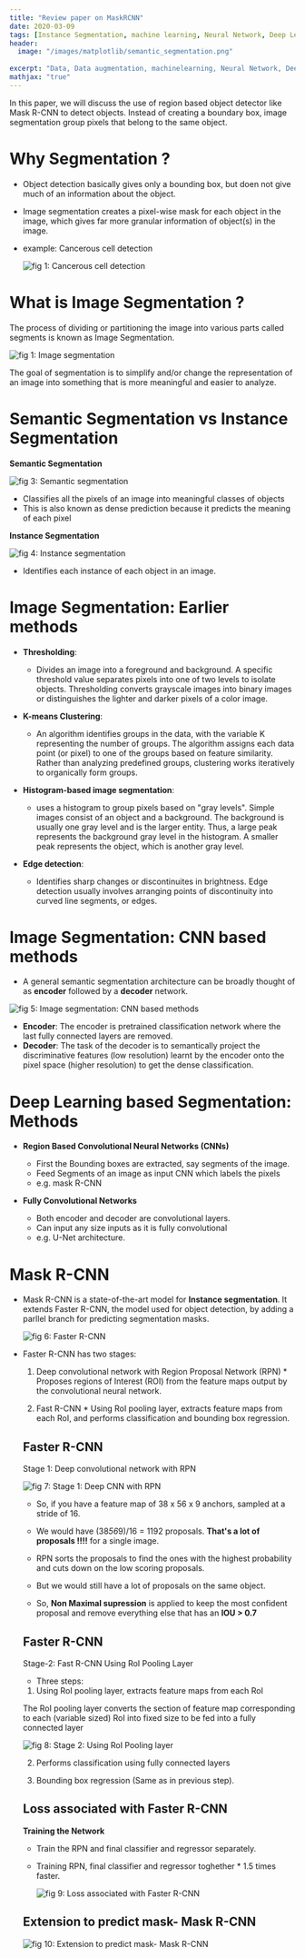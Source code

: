 ```yaml
---
title: "Review paper on MaskRCNN"
date: 2020-03-09
tags: [Instance Segmentation, machine learning, Neural Network, Deep Learning]
header:
  image: "/images/matplotlib/semantic_segmentation.png"
 
excerpt: "Data, Data augmentation, machinelearning, Neural Network, Deep Learning"
mathjax: "true"
---
```


In this paper, we will discuss the use of region based object detector like Mask R-CNN to detect objects. Instead of creating a boundary box, image segmentation group pixels that belong to the same object. 

# Why Segmentation ?

* Object detection basically gives only a bounding box, but doen not give much of an information about the object.

* Image segmentation creates a pixel-wise mask for each object in the image, which gives far more granular information of object(s) in the image.

* example: Cancerous cell detection

    <img src="{{ site.url }}{{ site.baseurl }}/images/matplotlib/cell_seg.gif" alt="fig 1: Cancerous cell detection ">

# What is Image Segmentation ?

The process of dividing or partitioning the image into various parts called segments is known as Image Segmentation.

   <img src="{{ site.url }}{{ site.baseurl }}/images/matplotlib/BB_imgseg.png" alt="fig 1: Image segmentation ">

The goal of segmentation is to simplify and/or change the representation of an image into something that is more meaningful and easier to analyze.

# Semantic Segmentation vs Instance Segmentation

   

**Semantic Segmentation**

   <img src="{{ site.url }}{{ site.baseurl }}/images/matplotlib/sem.png" alt="fig 3: Semantic segmentation">

   * Classifies all the pixels of an image into meaningful classes of objects
   * This is also known as dense prediction because it predicts the meaning of each pixel

**Instance Segmentation**

   <img src="{{ site.url }}{{ site.baseurl }}/images/matplotlib/instance_seg.png" alt="fig 4: Instance segmentation">

   * Identifies each instance of each object in an image.
   
# Image Segmentation: Earlier methods

* **Thresholding**:

  * Divides an image into a foreground and background. A specific threshold value separates pixels into one of two levels to isolate objects. Thresholding converts grayscale images into binary images or distinguishes the lighter and darker pixels of a color image.
    
* **K-means Clustering**:

  * An algorithm identifies groups in the data, with the variable K representing the number of groups. The algorithm assigns each data point (or pixel) to one of the groups based on feature similarity. Rather than analyzing predefined groups, clustering works iteratively to organically form groups.

* **Histogram-based image segmentation**:

  * uses a histogram to group pixels based on "gray levels". Simple images consist of an object and a background. The background is usually one gray level and is the larger entity.
      Thus, a large peak represents the background gray level in the histogram. A smaller peak represents the object, which is another gray level.

* **Edge detection**:

  * Identifies sharp changes or discontinuites in brightness. Edge detection usually involves arranging points of discontinuity into curved line segments, or edges.
    
# Image Segmentation: CNN based methods

  * A general semantic segmentation architecture can be broadly thought of as **encoder** followed by a **decoder** network.
  
   <img src="{{ site.url }}{{ site.baseurl }}/images/matplotlib/cnn_seg.png" alt="fig 5: Image segmentation: CNN based methods">
        
  * **Encoder**: The encoder is pretrained classification network where the last fully connected layers are removed.
  * **Decoder**: The task of the decoder is to semantically project the discriminative features (low resolution) learnt by the encoder onto the pixel space (higher resolution) to get the dense classification.
        
# Deep Learning based Segmentation: Methods
    
   * **Region Based Convolutional Neural Networks (CNNs)**
    
        * First the Bounding boxes are extracted, say segments of the image.
        * Feed Segments of an image as input CNN which labels the pixels
        * e.g. mask R-CNN
    
   * **Fully Convolutional Networks**
    
        * Both encoder and decoder are convolutional layers.
        * Can input any size inputs as it is fully convolutional
        * e.g. U-Net architecture.
        
        
# Mask R-CNN

* Mask R-CNN is a state-of-the-art model for **Instance segmentation**. It extends Faster R-CNN, the model used for object detection, by adding a parllel branch for predicting segmentation masks.
       
     <img src="{{ site.url }}{{ site.baseurl }}/images/matplotlib/faster_rcnn.png" alt="fig 6: Faster R-CNN">
    
* Faster R-CNN has two stages:
   1. Deep convolutional network with Region Proposal Network (RPN)
            * Proposes regions of Interest (ROI) from the feature maps output by the convolutional neural network.
        
   2. Fast R-CNN
            * Using RoI pooling layer, extracts feature maps from each RoI, and performs classification and bounding box regression.
            
   ## Faster R-CNN
   Stage 1: Deep convolutional network with RPN
          
   <img src="{{ site.url }}{{ site.baseurl }}/images/matplotlib/stage_1_rpn.png" alt="fig 7: Stage 1: Deep CNN with RPN">
          
   * So, if you have a feature map of 38 x 56 x 9 anchors, sampled at a stride of 16.
                 
  * We would have (38*56*9)/16 = 1192 proposals. **That's a lot of proposals !!!!** for a single image.
                 
  * RPN sorts the proposals to find the ones with the highest probability and cuts down on the low scoring proposals.
                 
  * But we would still have a lot of proposals on the same object.
                 
  * So, **Non Maximal supression** is applied to keep the most confident proposal and remove everything else that has an **IOU > 0.7**
      
   ## Faster R-CNN
   Stage-2: Fast R-CNN Using RoI Pooling Layer
          
   * Three steps:
   1. Using RoI pooling layer, extracts feature maps from each RoI
                        
   The RoI pooling layer converts the section of feature map corresponding to each (variable sized) RoI into fixed size to be fed into a fully connected layer
                        
   <img src="{{ site.url }}{{ site.baseurl }}/images/matplotlib/RoI_mask.png" alt="fig 8: Stage 2: Using RoI Pooling layer">

   2. Performs classification using fully connected layers
                    
   3. Bounding box regression (Same as in previous step).

       
  ## Loss associated with Faster R-CNN
       
   **Training the Network**
   * Train the RPN and final classifier and regressor separately.
                
   * Training RPN, final classifier and regressor toghether
            * 1.5 times faster.
       
        <img src="{{ site.url }}{{ site.baseurl }}/images/matplotlib/loss_mask.png" alt="fig 9: Loss associated with Faster R-CNN">
           
  ## Extension to predict mask- Mask R-CNN
       
   <img src="{{ site.url }}{{ site.baseurl }}/images/matplotlib/mask_rcnn_ext.png" alt="fig 10: Extension to predict mask- Mask R-CNN">

       

